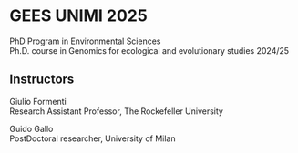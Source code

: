 # GEES UNIMI 2025

PhD Program in Environmental Sciences  
Ph.D. course in Genomics for ecological and evolutionary studies 2024/25

## Instructors

Giulio Formenti  
Research Assistant Professor, The Rockefeller University

Guido Gallo  
PostDoctoral researcher, University of Milan
